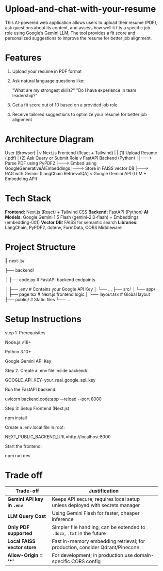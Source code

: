 # Upload-and-chat-with-your-resume
This AI-powered web application allows users to upload their resume (PDF), ask questions about its content, and assess how well it fits a specific job role using Google’s Gemini LLM. The tool provides a fit score and personalized suggestions to improve the resume for better job alignment.

# Features
  1. Upload your résumé in PDF format
  2. Ask natural language questions like:
  
      "What are my strongest skills?"
      "Do I have experience in team leadership?"
      
  3. Get a fit score out of 10 based on a provided job role
  4. Receive tailored suggestions to optimize your résumé for better job alignment

# Architecture Diagram

User (Browser)
     |
     v
Next.js Frontend (React + Tailwind)
     |
     | (1) Upload Resume (.pdf)
     | (2) Ask Query or Submit Role
     v
FastAPI Backend (Python)
     |
     |---> Parse PDF using PyPDF2
     |---> Embed using GoogleGenerativeAIEmbeddings
     |---> Store in FAISS vector DB
     |---> RAG with Gemini (LangChain RetrievalQA)
     v
Google Gemini API (LLM + Embedding API)

# Tech Stack

  **Frontend:** Next.js (React) + Tailwind CSS
  **Backend:** FastAPI (Python)
  **AI Models:** Google Gemini 1.5 Flash (gemini-2.0-flash) + Embeddings (embedding-001)
  **Vector DB:** FAISS for semantic search
  **Libraries:** LangChain, PyPDF2, dotenv, FormData, CORS Middleware

# Project Structure 

📁 next-js/

├── backend/

│   ├── code.py            # FastAPI backend endpoints

│   ├── .env               # Contains your Google API Key
│   └── ...
├── src/
│   └── app/
│       ├── page.tsx       # Next.js frontend logic
│       └── layout.tsx     # Global layout
├── public/                # Static files
└── ...

# Setup Instructions

step 1. Prerequisites
 
Node.js v18+

Python 3.10+

Google Gemini API Key

Step 2. 
Create a .env file inside backend/:

GOOGLE_API_KEY=your_real_google_api_key
   
Run the FastAPI backend:

uvicorn backend.code:app --reload --port 8000

Step 3:
Setup Frontend (Next.js)

npm install

Create a .env.local file in root:

NEXT_PUBLIC_BACKEND_URL=http://localhost:8000

Start the frontend:

npm run dev

# Trade off

| Trade-off                     | Justification                                                                |
| ------------------------------| ---------------------------------------------------------------------------- |
|  **Gemini API key in `.env`** | Keeps API secure; requires local setup unless deployed with secrets manager  |
|  **LLM Query Cost**           | Using Gemini Flash for faster, cheaper inference                             |
|  **Only PDF supported**       | Simpler file handling; can be extended to `.docx`, `.txt` in the future      |
|  **Local FAISS vector store** | Fast in-memory embedding retrieval; for production, consider Qdrant/Pinecone |
|  **Allow-Origin = '\*'**      | For development; in production use domain-specific CORS config               |

